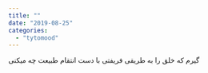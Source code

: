 ```yaml
---
title: ""
date: "2019-08-25"
categories: 
  - "tytomood"
---
```


گیرم که خلق را به طریقی فریفتی با دست انتقام طبیعت چه میکنی
